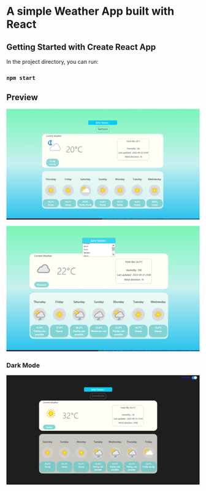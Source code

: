 
# A simple Weather App built with React

## Getting Started with Create React App

In the project directory, you can run:
### `npm start`

## Preview
![1](https://github.com/oykuky/7-days-weather-forecast/blob/main/public/ssImg/1.png)

![2](https://github.com/oykuky/7-days-weather-forecast/blob/main/public/ssImg/2.png)

### Dark Mode
![3](https://github.com/oykuky/7-days-weather-forecast/blob/main/public/ssImg/3.png)


